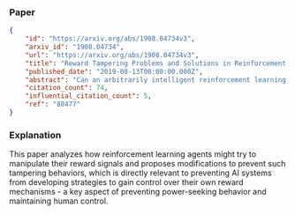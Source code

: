 ### Paper

```json
{
	"id": "https://arxiv.org/abs/1908.04734v3",
	"arxiv_id": "1908.04734",
	"url": "https://arxiv.org/abs/1908.04734v3",
	"title": "Reward Tampering Problems and Solutions in Reinforcement Learning: A Causal Influence Diagram Perspective",
	"published_date": "2019-08-13T00:00:00.000Z",
	"abstract": "Can an arbitrarily intelligent reinforcement learning agent be kept under control by a human user? Or do agents with sufficient intelligence inevitably find ways to shortcut their reward signal? This question impacts how far reinforcement learning can be scaled, and whether alternative paradigms must be developed in order to build safe artificial general intelligence. In this paper, we use an intuitive yet precise graphical model called causal influence diagrams to formalize reward tampering problems. We also describe a number of modifications to the reinforcement learning objective that prevent incentives for reward tampering. We verify the solutions using recently developed graphical criteria for inferring agent incentives from causal influence diagrams. Along the way, we also compare corrigibility and self-preservation properties of the various solutions, and discuss how they can be combined into a single agent without reward tampering incentives.",
	"citation_count": 74,
	"influential_citation_count": 5,
	"ref": "88477"
}
```

### Explanation

This paper analyzes how reinforcement learning agents might try to manipulate their reward signals and proposes modifications to prevent such tampering behaviors, which is directly relevant to preventing AI systems from developing strategies to gain control over their own reward mechanisms - a key aspect of preventing power-seeking behavior and maintaining human control.
